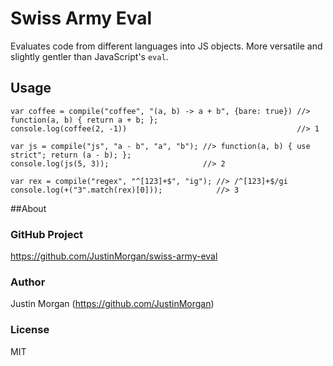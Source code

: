 # Swiss Army Eval

Evaluates code from different languages into JS objects. More versatile and slightly gentler than JavaScript's `eval`.

## Usage
    
```
var coffee = compile("coffee", "(a, b) -> a + b", {bare: true}) //> function(a, b) { return a + b; };
console.log(coffee(2, -1))                                      //> 1

var js = compile("js", "a - b", "a", "b"); //> function(a, b) { use strict"; return (a - b); };
console.log(js(5, 3));                     //> 2

var rex = compile("regex", "^[123]+$", "ig"); //> /^[123]+$/gi
console.log(+("3".match(rex)[0]));            //> 3
```
    
##About

### GitHub Project

https://github.com/JustinMorgan/swiss-army-eval

### Author

Justin Morgan (https://github.com/JustinMorgan)

### License

MIT